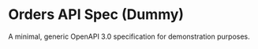 # Orders API Spec (Dummy)

A minimal, generic OpenAPI 3.0 specification for demonstration purposes.

